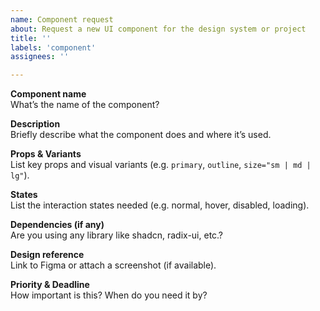 ```yaml
---
name: Component request
about: Request a new UI component for the design system or project
title: ''
labels: 'component'
assignees: ''

---
```


**Component name**  
What’s the name of the component?

**Description**  
Briefly describe what the component does and where it’s used.

**Props & Variants**  
List key props and visual variants (e.g. `primary`, `outline`, `size="sm | md | lg"`).

**States**  
List the interaction states needed (e.g. normal, hover, disabled, loading).

**Dependencies (if any)**  
Are you using any library like shadcn, radix-ui, etc.?

**Design reference**  
Link to Figma or attach a screenshot (if available).

**Priority & Deadline**  
How important is this? When do you need it by?
